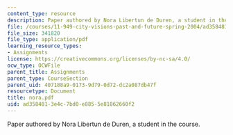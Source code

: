 ```yaml
---
content_type: resource
description: Paper authored by Nora Libertun de Duren, a student in the course.
file: /courses/11-949-city-visions-past-and-future-spring-2004/ad3584813e4c7bd0e8855e81862660f2_nora.pdf
file_size: 341820
file_type: application/pdf
learning_resource_types:
- Assignments
license: https://creativecommons.org/licenses/by-nc-sa/4.0/
ocw_type: OCWFile
parent_title: Assignments
parent_type: CourseSection
parent_uid: 407188a9-0173-9d79-0d72-dc2a087db47f
resourcetype: Document
title: nora.pdf
uid: ad358481-3e4c-7bd0-e885-5e81862660f2
---
```

Paper authored by Nora Libertun de Duren, a student in the course.